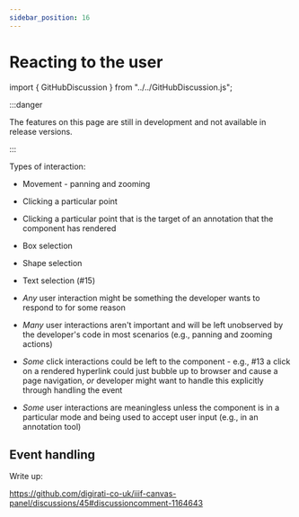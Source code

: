 ```yaml
---
sidebar_position: 16
---
```


# Reacting to the user
<!-- TODO: GH-110 -->

import { GitHubDiscussion } from "../../GitHubDiscussion.js";

:::danger

The features on this page are still in development and not available in release versions.

:::

Types of interaction:

 - Movement - panning and zooming
 - Clicking a particular point
 - Clicking a particular point that is the target of an annotation that the component has rendered
 - Box selection
 - Shape selection
 - Text selection (#15)

 - _Any_ user interaction might be something the developer wants to respond to for some reason
 - _Many_ user interactions aren't important and will be left unobserved by the developer's code in most scenarios (e.g., panning and zooming actions)
 - _Some_ click interactions could be left to the component - e.g., #13 a click on a rendered hyperlink could just bubble up to browser and cause a page navigation, _or_ developer might want to handle this explicitly through handling the event
 - _Some_ user interactions are meaningless unless the component is in a particular mode and being used to accept user input (e.g., in an annotation tool)


## Event handling

Write up:

https://github.com/digirati-co-uk/iiif-canvas-panel/discussions/45#discussioncomment-1164643


<GitHubDiscussion ghid="16" />